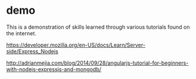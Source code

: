 # demo

This is a demonstration of skills learned through various tutorials found on the internet.


https://developer.mozilla.org/en-US/docs/Learn/Server-side/Express_Nodejs

http://adrianmejia.com/blog/2014/09/28/angularjs-tutorial-for-beginners-with-nodejs-expressjs-and-mongodb/
